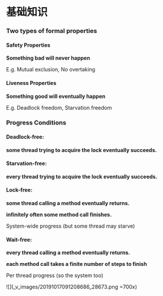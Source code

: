 # 基础知识
### Two types of formal properties 
#### Safety Properties
**Something bad will never happen**

E.g. Mutual exclusion, No overtaking
#### Liveness Properties 
**Something good will eventually happen**

E.g. Deadlock freedom, Starvation freedom

### Progress Conditions  
#### Deadlock-free: 
**some thread trying to acquire the lock eventually succeeds.**
#### Starvation-free:
**every thread trying to acquire the lock eventually succeeds.**
#### Lock-free: 
**some thread calling a method eventually returns.**

**infinitely often some method call finishes.**

System-wide progress (but some thread may starve)
#### Wait-free: 
**every thread calling a method eventually returns.**

**each method call takes a finite number of steps to finish**

Per thread progress (so the system too)

![](_v_images/20191017091208686_28673.png =700x)